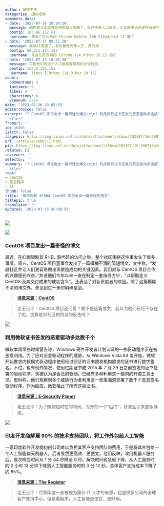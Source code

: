 ```yaml
---
author: 硬核老王
categories: 硬核观察
comments_data:
- date: '2023-07-16 20:24:20'
  message: 国内前几年就开始用机器人客服了，虽然不是人工智能，无论是电话还是在线支持或售后，很多人甚至不知道自己在跟机器人对话。
  postip: 183.46.157.61
  username: 来自广东汕头的 Chrome Mobile 108.0|Android 12 用户
- date: '2023-07-17 09:31:28'
  message: 最烦AI客服了，最后都是死等人工，真的烦
  postip: 58.211.184.102
  username: 来自江苏苏州的 Chrome 114.0|Mac 10.15 用户
- date: '2023-07-17 10:35:30'
  message: 可能他们的这个人工智能客服真的比较智能。
  postip: 153.0.156.152
  username: linux [Chrome 114.0|Mac 10.15]
count:
  commentnum: 3
  favtimes: 0
  likes: 0
  sharetimes: 0
  viewnum: 2214
date: '2023-07-16 20:08:55'
editorchoice: false
excerpt: "? CentOS 项目发出一篇奇怪的博文\r\n? 利用微软证书签发的恶意驱动多达数千个\r\n? 印度开发商解雇 90% 的技术支持团队，将工作外包给人工智能\r\n»
  \r\n»"
fromurl: ''
id: 16005
islctt: false
largepic: https://img.linux.net.cn/data/attachment/album/202307/16/200743x2mgc5gqugo2952s.jpg
url: /article-16005-1.html
pic: https://img.linux.net.cn/data/attachment/album/202307/16/200743x2mgc5gqugo2952s.jpg.thumb.jpg
related: []
reviewer: ''
selector: ''
summary: "? CentOS 项目发出一篇奇怪的博文\r\n? 利用微软证书签发的恶意驱动多达数千个\r\n? 印度开发商解雇 90% 的技术支持团队，将工作外包给人工智能\r\n»
  \r\n»"
tags:
- CentOS
- 恶意程序
- AI
thumb: false
title: '硬核观察 #1064 CentOS 项目发出一篇奇怪的博文'
titlepic: true
translator: ''
updated: '2023-07-16 20:08:55'
---
```


![](https://img.linux.net.cn/data/attachment/album/202307/16/200743x2mgc5gqugo2952s.jpg)


![](https://img.linux.net.cn/data/attachment/album/202307/16/200753ptmcs4t2sum2ju52.jpg)


### CentOS 项目发出一篇奇怪的博文


最近，在红帽限制其 RHEL 源代码的访问之后，整个社区围绕这件事发生了很多事情。周五，CentOS 项目董事会发出了一篇模糊不清的简短博文，文中称，“发展社区并让人们更容易做出贡献是成功的关键因素。我们对与 CentOS 项目合作的兴趣感到兴奋。”并说他们今年以来一直在制定一套指导方针，“以帮助定义 CentOS 及其交付成果的成功含义”，还表达了对新贡献者的欢迎。除了这篇模糊不清的博文外，未见到进一步的明确信息。



> 
> **[消息来源：CentOS](https://blog.centos.org/2023/07/open-to-all/)**
> 
> 
> 



> 
> 老王点评：CentOS 项目还活着？要不是这篇博文，我以为他们已经不存在了呢。这算是对社区的抗议的反击吗？
> 
> 
> 


![](https://img.linux.net.cn/data/attachment/album/202307/16/200809i39lmzp9ekac5hag.jpg)


### 利用微软证书签发的恶意驱动多达数千个


微软本周早些时候警告称，Windows 硬件开发者计划认证的一些驱动程序正在被恶意利用。为了应对恶意驱动程序的威胁，从 Windows Vista 64 位开始，微软开始要求内核模式驱动程序使用经过验证的证书颁发机构颁发的证书进行数字签名。不过，也有例外情况，使用过期证书或 2015 年 7 月 29 日之前签发的证书签署的驱动程序，也被认为是合法的驱动。已经有多种利用这一漏洞的开源工具出现。思科称，他们观察到多个威胁行为者利用这一政策漏洞部署了数千个恶意签名驱动程序。作为回应，微软阻止了所有这些证书。



> 
> **[消息来源：E-Security Planet](https://www.esecurityplanet.com/threats/malicious-microsoft-drivers/)**
> 
> 
> 



> 
> 老王点评：为了照顾临时性的特例，而开的一个“后门”，终究会引来更多麻烦。
> 
> 
> 


![](https://img.linux.net.cn/data/attachment/album/202307/16/200826d0ln7l0jq8zfn8fj.jpg)


### 印度开发商解雇 90% 的技术支持团队，将工作外包给人工智能


一家印度软件开发商初创公司难以负担其客户支持团队的费用，于是将其外包给一个人工智能聊天机器人，后者显然更高效、更便宜。他们反映，改用机器人服务后，首次响应时间从 1 分 44 秒降至 0 秒。解决时间也急剧下降，从人工服务时的 2 小时 13 分钟下降到人工智能服务时的 3 分 12 秒。总体客户支持成本下降了约 85%。



> 
> **[消息来源：The Register](https://www.theregister.com/2023/07/13/dukaan_ai_support_replacement/)**
> 
> 
> 



> 
> 老王点评：尽管印度一直被视为廉价 IT 人才的来源，也是很多公司的全球客户支持中心，但是看起来，人工智能更便宜、更好用。
> 
> 
>